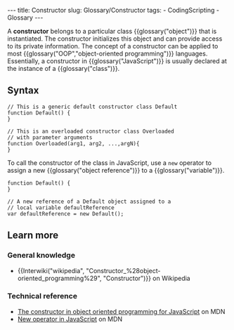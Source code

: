--- title: Constructor slug: Glossary/Constructor tags: - CodingScripting - Glossary ---

A **constructor** belongs to a particular class {{glossary("object")}} that is instantiated. The constructor initializes this object and can provide access to its private information. The concept of a constructor can be applied to most {{glossary("OOP","object-oriented programming")}} languages. Essentially, a constructor in {{glossary("JavaScript")}} is usually declared at the instance of a {{glossary("class")}}.

Syntax
------

    // This is a generic default constructor class Default
    function Default() {
    }

    // This is an overloaded constructor class Overloaded
    // with parameter arguments
    function Overloaded(arg1, arg2, ...,argN){
    }

To call the constructor of the class in JavaScript, use a `new` operator to assign a new {{glossary("object reference")}} to a {{glossary("variable")}}.

    function Default() {
    }

    // A new reference of a Default object assigned to a
    // local variable defaultReference
    var defaultReference = new Default();

Learn more
----------

### General knowledge

-   {{Interwiki("wikipedia", "Constructor\_%28object-oriented\_programming%29", "Constructor")}} on Wikipedia

### Technical reference

-   [The constructor in object oriented programming for JavaScript](/en-US/docs/Learn/JavaScript/Objects#the_constructor) on MDN
-   [New operator in JavaScript](/en-US/docs/Web/JavaScript/Reference/Operators/new) on MDN
